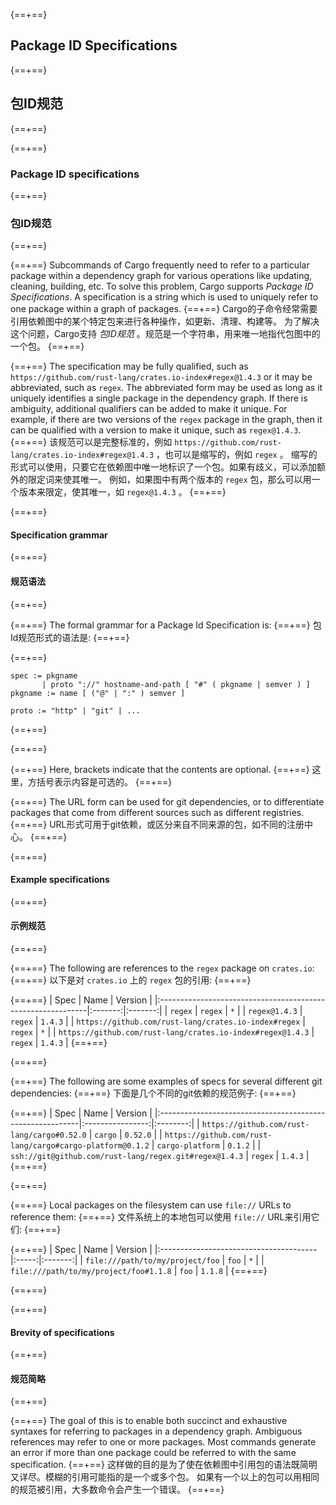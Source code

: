 {==+==}
## Package ID Specifications
{==+==}
## 包ID规范
{==+==}


{==+==}
### Package ID specifications
{==+==}
### 包ID规范
{==+==}


{==+==}
Subcommands of Cargo frequently need to refer to a particular package within a
dependency graph for various operations like updating, cleaning, building, etc.
To solve this problem, Cargo supports *Package ID Specifications*. A specification
is a string which is used to uniquely refer to one package within a graph of
packages.
{==+==}
Cargo的子命令经常需要引用依赖图中的某个特定包来进行各种操作，如更新、清理、构建等。
为了解决这个问题，Cargo支持 *包ID规范* 。规范是一个字符串，用来唯一地指代包图中的一个包。
{==+==}


{==+==}
The specification may be fully qualified, such as
`https://github.com/rust-lang/crates.io-index#regex@1.4.3` or it may be
abbreviated, such as `regex`. The abbreviated form may be used as long as it
uniquely identifies a single package in the dependency graph. If there is
ambiguity, additional qualifiers can be added to make it unique. For example,
if there are two versions of the `regex` package in the graph, then it can be
qualified with a version to make it unique, such as `regex@1.4.3`.
{==+==}
该规范可以是完整标准的，例如 `https://github.com/rust-lang/crates.io-index#regex@1.4.3` ，也可以是缩写的，例如 `regex` 。
缩写的形式可以使用，只要它在依赖图中唯一地标识了一个包。如果有歧义，可以添加额外的限定词来使其唯一。
例如，如果图中有两个版本的 `regex` 包，那么可以用一个版本来限定，使其唯一，如 `regex@1.4.3` 。
{==+==}


{==+==}
#### Specification grammar
{==+==}
#### 规范语法
{==+==}


{==+==}
The formal grammar for a Package Id Specification is:
{==+==}
包Id规范形式的语法是:
{==+==}


{==+==}
```notrust
spec := pkgname
       | proto "://" hostname-and-path [ "#" ( pkgname | semver ) ]
pkgname := name [ ("@" | ":" ) semver ]

proto := "http" | "git" | ...
```
{==+==}

{==+==}


{==+==}
Here, brackets indicate that the contents are optional.
{==+==}
这里，方括号表示内容是可选的。
{==+==}


{==+==}
The URL form can be used for git dependencies, or to differentiate packages
that come from different sources such as different registries.
{==+==}
URL形式可用于git依赖，或区分来自不同来源的包，如不同的注册中心。
{==+==}


{==+==}
#### Example specifications
{==+==}
#### 示例规范
{==+==}


{==+==}
The following are references to the `regex` package on `crates.io`:
{==+==}
以下是对 `crates.io` 上的 `regex` 包的引用:
{==+==}


{==+==}
| Spec                                                        | Name    | Version |
|:------------------------------------------------------------|:-------:|:-------:|
| `regex`                                                     | `regex` | `*`     |
| `regex@1.4.3`                                               | `regex` | `1.4.3` |
| `https://github.com/rust-lang/crates.io-index#regex`        | `regex` | `*`     |
| `https://github.com/rust-lang/crates.io-index#regex@1.4.3`  | `regex` | `1.4.3` |
{==+==}

{==+==}


{==+==}
The following are some examples of specs for several different git dependencies:
{==+==}
下面是几个不同的git依赖的规范例子:
{==+==}


{==+==}
| Spec                                                      | Name             | Version  |
|:----------------------------------------------------------|:----------------:|:--------:|
| `https://github.com/rust-lang/cargo#0.52.0`               | `cargo`          | `0.52.0` |
| `https://github.com/rust-lang/cargo#cargo-platform@0.1.2` | <nobr>`cargo-platform`</nobr> | `0.1.2`  |
| `ssh://git@github.com/rust-lang/regex.git#regex@1.4.3`    | `regex`          | `1.4.3`  |
{==+==}

{==+==}


{==+==}
Local packages on the filesystem can use `file://` URLs to reference them:
{==+==}
文件系统上的本地包可以使用 `file://` URL来引用它们:
{==+==}


{==+==}
| Spec                                   | Name  | Version |
|:---------------------------------------|:-----:|:-------:|
| `file:///path/to/my/project/foo`       | `foo` | `*`     |
| `file:///path/to/my/project/foo#1.1.8` | `foo` | `1.1.8` |
{==+==}

{==+==}


{==+==}
#### Brevity of specifications
{==+==}
#### 规范简略
{==+==}


{==+==}
The goal of this is to enable both succinct and exhaustive syntaxes for
referring to packages in a dependency graph. Ambiguous references may refer to
one or more packages. Most commands generate an error if more than one package
could be referred to with the same specification.
{==+==}
这样做的目的是为了使在依赖图中引用包的语法既简明又详尽。模糊的引用可能指的是一个或多个包。
如果有一个以上的包可以用相同的规范被引用，大多数命令会产生一个错误。
{==+==}